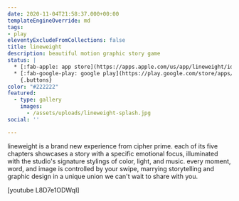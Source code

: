 ```yaml
---
date: 2020-11-04T21:58:37.000+00:00
templateEngineOverride: md 
tags:
- play
eleventyExcludeFromCollections: false
title: lineweight
description: beautiful motion graphic story game
status: |
  * [:fab-apple: app store](https://apps.apple.com/us/app/lineweight/id1415191501)
  * [:fab-google-play: google play](https://play.google.com/store/apps/details?id=com.thelabel.android.lineweight)
    {.buttons}
color: "#222222"
featured:
  - type: gallery
    images:
      - /assets/uploads/lineweight-splash.jpg
social: ''

---
```


lineweight is a brand new experience from cipher prime. each of its five chapters showcases a story with a specific emotional focus, illuminated with the studio's signature stylings of color, light, and music. every moment, word, and image is controlled by your swipe, marrying storytelling and graphic design in a unique union we can't wait to share with you.

[youtube L8D7e1ODWqI]
